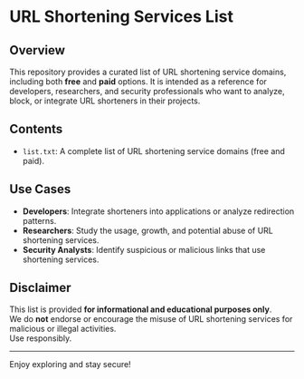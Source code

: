 # URL Shortening Services List

## Overview
This repository provides a curated list of URL shortening service domains, including both **free** and **paid** options. It is intended as a reference for developers, researchers, and security professionals who want to analyze, block, or integrate URL shorteners in their projects.

## Contents
- `list.txt`: A complete list of URL shortening service domains (free and paid).

## Use Cases
- **Developers**: Integrate shorteners into applications or analyze redirection patterns.
- **Researchers**: Study the usage, growth, and potential abuse of URL shortening services.
- **Security Analysts**: Identify suspicious or malicious links that use shortening services.

## Disclaimer
This list is provided **for informational and educational purposes only**.  
We do **not** endorse or encourage the misuse of URL shortening services for malicious or illegal activities.  
Use responsibly.

---

Enjoy exploring and stay secure!